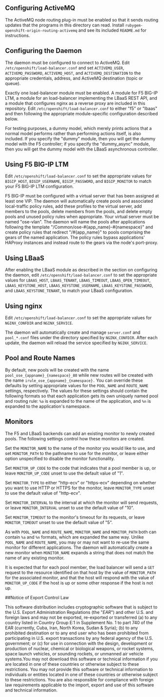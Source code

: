 Configuring ActiveMQ
--------------------

The ActiveMQ node routing plug-in must be enabled so that it sends routing
updates that the programs in this directory can read.  Install
`rubygem-openshift-origin-routing-activemq` and see its included `README.md` for
instructions.

Configuring the Daemon
----------------------

The daemon must be configured to connect to ActiveMQ. Edit
`/etc/openshift/load-balancer.conf` and set `ACTIVEMQ_USER`,
`ACTIVEMQ_PASSWORD`, `ACTIVEMQ_HOST`, and `ACTIVEMQ_DESTINATION` to the
appropriate credentials, address, and ActiveMQ destination (topic or
queue).

Exactly one load-balancer module must be enabled.  A module for F5 BIG-IP LTM,
a module for an load-balancer implementing the LBaaS REST API, and a module that
configures nginx as a reverse proxy are included in this repository.  Edit
`/etc/openshift/load-balancer.conf` to either "f5" or "lbaas" and then following
the appropriate module-specific configuration described below.

For testing purposes, a dummy model, which merely prints actions that
a normal model performs rather than performing actions itself, is also
included.  If you specify the "dummy" module, then you will get the
dummy model with the F5 controller; if you specify the "dummy_async"
module, then you will get the dummy model with the LBaaS asynchronous
controller.

Using F5 BIG-IP LTM
-------------------

Edit `/etc/openshift/load-balancer.conf` to set the appropriate values for
`BIGIP_HOST`, `BIGIP_USERNAME`, `BIGIP_PASSWORD`, and `BIGIP_MONITOR` to match
your F5 BIG-IP LTM configuration.

F5 BIG-IP must be configured with a virtual server that has been assigned at
least one VIP.  The daemon will automatically create pools and associated
local-traffic policy rules, add these profiles to the virtual server, add
members to the pools, delete members from the pools, and delete empty pools and
unused policy rules when appropriate.  Your virtual server must be named
"ose-vlan". The daemon will name the pools after applications following the
template "/Common/ose-#{app_name}-#{namespace}" and create policy rules that
redirect "/#{app_name}" to pools comprising the gears of the named application.
The policy rules bypass applications' HAProxy instances and instead route to the
gears via the node's port-proxy.

Using LBaaS
-----------

After enabling the LBaaS module as described in the section on configuring the
daemon, edit `/etc/openshift/load-balancer.conf` to set the appropriate values
for `LBAAS_HOST`, `LBAAS_TENANT`, `LBAAS_TIMEOUT`, `LBAAS_OPEN_TIMEOUT`,
`LBAAS_KEYSTONE_HOST`, `LBAAS_KEYSTONE_USERNAME`, `LBAAS_KEYSTONE_PASSWORD`, and
`LBAAS_KEYSTONE_TENANT`, to match your LBaaS configuration.

Using nginx
-----------

Edit `/etc/openshift/load-balancer.conf` to set the appropriate values for
`NGINX_CONFDIR` and `NGINX_SERVICE`.

The daemon will automatically create and manage `server.conf` and `pool_*.conf`
files under the directory specified by `NGINX_CONFDIR`.  After each update, the
daemon will reload the service specified by `NGINX_SERVICE`.


Pool and Route Names
--------------------

By default, new pools will be created with the name
`pool_ose_{appname}_{namespace}_80` while new routes will be created with the
name `irule_ose_{appname}_{namespace}.`  You can override these defaults by
setting appropriate values for the `POOL_NAME` and `ROUTE_NAME` settings,
respectively.  The values for these settings should contain the following
formats so that each application gets its own uniquely named pool and routing
rule: `%a` is expanded to the name of the application, and `%n` is expanded to
the application's namespace.

Monitors
--------

The F5 and LBaaS backends can add an existing monitor to newly created pools.
The following settings control how these monitors are created.

Set the `MONITOR_NAME` to the name of the monitor you would like to use, and set
`MONITOR_PATH` to the pathname to use for the monitor, or leave either option
unspecified to disable the monitor functionality.

Set `MONITOR_UP_CODE` to the code that indicates that a pool member is up, or
leave `MONITOR_UP_CODE` unset to use the default value of "1".

Set `MONITOR_TYPE` to either "http-ecv" or "https-ecv" depending on whether you
want to use HTTP or HTTPS for the monitor, leave `MONITOR_TYPE` unset to use the
default value of "http-ecv".

Set `MONITOR_INTERVAL` to the interval at which the monitor will send requests,
or leave `MONITOR_INTERVAL` unset to use the default value of "10".

Set `MONITOR_TIMEOUT` to the monitor's timeout for its requests, or leave
`MONITOR_TIMEOUT` unset to use the default value of "5".

As with `POOL_NAME` and `ROUTE_NAME`, `MONITOR_NAME` and `MONITOR_PATH` both can
contain `%a` and `%n` formats, which are expanded the same way.  Unlike
`POOL_NAME` and `ROUTE_NAME`, you may or may not want to re-use the same monitor
for different applications.  The daemon will automatically create a new monitor
when `MONITOR_NAME` expands a string that does not match the name of any
existing monitor.

It is expected that for each pool member, the load balancer will send a `GET`
request to the resource identified on that host by the value of `MONITOR_PATH`
for the associated monitor, and that the host will respond with the value of
`MONITOR_UP_CODE` if the host is up or some other response if the host is not
up.

##Notice of Export Control Law

This software distribution includes cryptographic software that is subject to the U.S. Export Administration Regulations (the "*EAR*") and other U.S. and foreign laws and may not be exported, re-exported or transferred (a) to any country listed in Country Group E:1 in Supplement No. 1 to part 740 of the EAR (currently, Cuba, Iran, North Korea, Sudan & Syria); (b) to any prohibited destination or to any end user who has been prohibited from participating in U.S. export transactions by any federal agency of the U.S. government; or (c) for use in connection with the design, development or production of nuclear, chemical or biological weapons, or rocket systems, space launch vehicles, or sounding rockets, or unmanned air vehicle systems.You may not download this software or technical information if you are located in one of these countries or otherwise subject to these restrictions. You may not provide this software or technical information to individuals or entities located in one of these countries or otherwise subject to these restrictions. You are also responsible for compliance with foreign law requirements applicable to the import, export and use of this software and technical information.
